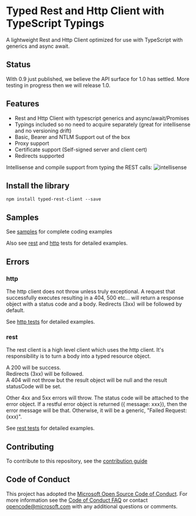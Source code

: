 # Typed Rest and Http Client with TypeScript Typings

A lightweight Rest and Http Client optimized for use with TypeScript with generics and async await.

## Status

With 0.9 just published, we believe the API surface for 1.0 has settled.  More testing in progress then we will release 1.0.

## Features

  - Rest and Http Client with typescript generics and async/await/Promises
  - Typings included so no need to acquire separately (great for intellisense and no versioning drift)
  - Basic, Bearer and NTLM Support out of the box
  - Proxy support
  - Certificate support (Self-signed server and client cert)
  - Redirects supported

Intellisense and compile support from typing the REST calls:
![intellisense](./docs/intellisense.png)

## Install the library
```
npm install typed-rest-client --save
```

## Samples

See [samples](./samples) for complete coding examples

Also see [rest](./test/resttests.ts) and [http](./test/httptests.ts) tests for detailed examples.

## Errors

### http
The http client does not throw unless truly exceptional.  A request that successfully executes resulting in a 404, 500 etc... will return a response object with a status code and a body.  Redirects (3xx) will be followed by default.

See [http tests](./test/httptests.ts) for detailed examples.

### rest
The rest client is a high level client which uses the http client.  It's responsibility is to turn a body into a typed resource object.  

A 200 will be success.  
Redirects (3xx) will be followed.  
A 404 will not throw but the result object will be null and the result statusCode will be set.

Other 4xx and 5xx errors will throw.  The status code will be attached to the error object.  If a restful error object is returned ({ message: xxx}), then the error message will be that.  Otherwise, it will be a generic, "Failed Request: (xxx)".

See [rest tests](./test/resttests.ts) for detailed examples.

## Contributing

To contribute to this repository, see the [contribution guide](./CONTRIBUTING.md)

## Code of Conduct

This project has adopted the [Microsoft Open Source Code of Conduct](https://opensource.microsoft.com/codeofconduct/). For more information see the [Code of Conduct FAQ](https://opensource.microsoft.com/codeofconduct/faq/) or contact [opencode@microsoft.com](mailto:opencode@microsoft.com) with any additional questions or comments.
